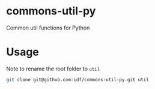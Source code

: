 # commons-util-py
Common util functions for Python


# Usage
Note to rename the root folder to `util`  
```bash
git clone git@github.com:idf/commons-util-py.git util
```
